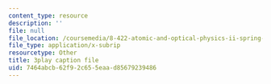 ```yaml
---
content_type: resource
description: ''
file: null
file_location: /coursemedia/8-422-atomic-and-optical-physics-ii-spring-2013/7464abcb62f92c655eaad85679239486_sYS3OCiLDzA.srt
file_type: application/x-subrip
resourcetype: Other
title: 3play caption file
uid: 7464abcb-62f9-2c65-5eaa-d85679239486
---
```


